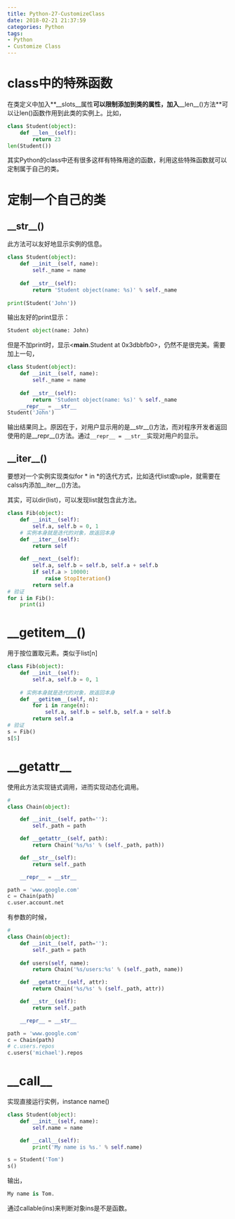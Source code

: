 ```yaml
---
title: Python-27-CustomizeClass
date: 2018-02-21 21:37:59
categories: Python
tags:
- Python
- Customize Class
---
```


# class中的特殊函数

在类定义中加入**\_\_slots\_\_属性**可以限制添加到类的属性，加入**\_\_len\_\_()方法**可以让len()函数作用到此类的实例上。比如，

```python
class Student(object):
    def __len__(self):
        return 23
len(Student())
```

其实Python的class中还有很多这样有特殊用途的函数，利用这些特殊函数就可以定制属于自己的类。

# 定制一个自己的类

## \_\_str\_\_()

此方法可以友好地显示实例的信息。

```python
class Student(object):
    def __init__(self, name):
        self._name = name
        
    def __str__(self):
        return 'Student object(name: %s)' % self._name
    
print(Student('John'))
```

输出友好的print显示：

```python
Student object(name: John)
```

但是不加print时，显示<__main__.Student at 0x3dbbfb0>，仍然不是很完美。需要加上一句，

```python
class Student(object):
    def __init__(self, name):
        self._name = name
        
    def __str__(self):
        return 'Student object(name: %s)' % self._name
    __repr__ = __str__
Student('John')
```

输出结果同上。原因在于，对用户显示用的是\_\_str\_\_()方法，而对程序开发者返回使用的是\_\_repr\_\_()方法。通过`__repr__ = __str__`实现对用户的显示。

## \_\_iter\_\_()

要想对一个实例实现类似for * in *的迭代方式，比如迭代list或tuple，就需要在calss内添加\_\_iter\_\_()方法。

其实，可以dir(list)，可以发现list就包含此方法。

```python
class Fib(object):
    def __init__(self):
        self.a, self.b = 0, 1
    # 实例本身就是迭代的对象，故返回本身
    def __iter__(self):
        return self
    
    def __next__(self):
        self.a, self.b = self.b, self.a + self.b
        if self.a > 10000:
            raise StopIteration()
        return self.a
# 验证
for i in Fib():
    print(i)
```

# \_\_getitem\_\_()

用于按位置取元素。类似于list[n]

```python
class Fib(object):
    def __init__(self):
        self.a, self.b = 0, 1
        
    # 实例本身就是迭代的对象，故返回本身
    def __getitem__(self, n):
        for i in range(n):
            self.a, self.b = self.b, self.a + self.b
        return self.a
# 验证
s = Fib()
s[5]
```

# \_\_getattr\_\_

使用此方法实现链式调用，进而实现动态化调用。

```python
# 
class Chain(object):

    def __init__(self, path=''):
        self._path = path

    def __getattr__(self, path):
        return Chain('%s/%s' % (self._path, path))

    def __str__(self):
        return self._path

    __repr__ = __str__

path = 'www.google.com'
c = Chain(path)
c.user.account.net
```

有参数的时候，

```python
# 
class Chain(object):
    def __init__(self, path=''):
        self._path = path
    
    def users(self, name):
        return Chain('%s/users:%s' % (self._path, name))

    def __getattr__(self, attr):
        return Chain('%s/%s' % (self._path, attr))

    def __str__(self):
        return self._path

    __repr__ = __str__

path = 'www.google.com'
c = Chain(path)
# c.users.repos
c.users('michael').repos
```

# _\_call\_\_

实现直接运行实例，instance name()

```python
class Student(object):
    def __init__(self, name):
        self.name = name

    def __call__(self):
        print('My name is %s.' % self.name)

s = Student('Tom')
s()
```

输出，

```python
My name is Tom.
```

通过callable(ins)来判断对象ins是不是函数。